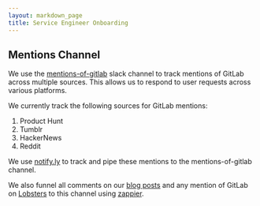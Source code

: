 ```yaml
---
layout: markdown_page
title: Service Engineer Onboarding
---
```


## Mentions Channel

We use the [mentions-of-gitlab](https://gitlab.slack.com/messages/mentions-of-gitlab/) slack channel to track mentions of GitLab across multiple sources. This allows us to respond to user requests across various platforms.

We currently track the following sources for GitLab mentions:

1. Product Hunt
2. Tumblr
3. HackerNews
4. Reddit

We use [notify.ly](https://notify.ly/)  to track and pipe these mentions to the mentions-of-gitlab channel.

We also funnel all comments on our [blog posts](https://about.gitlab.com/blog/) and any mention of GitLab on [Lobsters](https://lobste.rs/) to this channel using [zappier](https://zapier.com/).